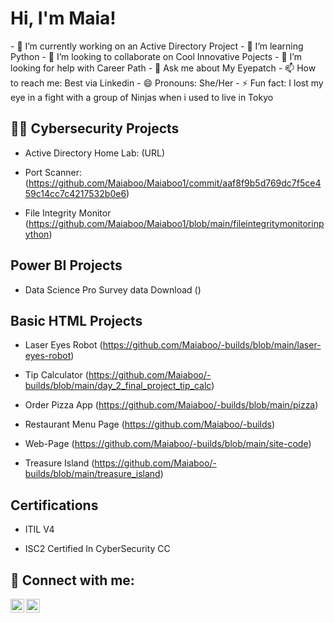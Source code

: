 <h1>Hi, I'm Maia! </h1>
- 🔭 I’m currently working on an Active Directory Project
- 🌱 I’m learning Python
- 👯 I’m looking to collaborate on Cool Innovative Pojects
- 🤔 I’m looking for help with Career Path
- 💬 Ask me about My Eyepatch
- 📫 How to reach me: Best via Linkedin
- 😄 Pronouns: She/Her
- ⚡ Fun fact: I lost my eye in a fight with a group of Ninjas when i used to live in Tokyo

<h2>👨‍💻 Cybersecurity Projects</h2>
  
- Active Directory Home Lab: (URL)

- Port Scanner: (https://github.com/Maiaboo/Maiaboo1/commit/aaf8f9b5d769dc7f5ce459c14cc7c4217532b0e6)

- File Integrity Monitor (https://github.com/Maiaboo/Maiaboo1/blob/main/fileintegritymonitorinpython)

<h2> Power BI Projects </h2>

- Data Science Pro Survey data Download ()

<h2> Basic HTML Projects </h2>

- Laser Eyes Robot (https://github.com/Maiaboo/-builds/blob/main/laser-eyes-robot)

- Tip Calculator (https://github.com/Maiaboo/-builds/blob/main/day_2_final_project_tip_calc)

- Order Pizza App (https://github.com/Maiaboo/-builds/blob/main/pizza)

- Restaurant Menu Page (https://github.com/Maiaboo/-builds)

- Web-Page (https://github.com/Maiaboo/-builds/blob/main/site-code)

- Treasure Island (https://github.com/Maiaboo/-builds/blob/main/treasure_island)



<h2> Certifications</h2>

- ITIL V4

- ISC2 Certified In CyberSecurity CC

<h2> 🤳 Connect with me:</h2>

[<img align="left" alt="Maia_boo | Twitter" width="22px" src="https://cdn.jsdelivr.net/npm/simple-icons@v3/icons/twitter.svg" />][twitter]
[<img align="left" alt="Maia Melissa Young | LinkedIn" width="22px" src="https://cdn.jsdelivr.net/npm/simple-icons@v3/icons/linkedin.svg" />][linkedin]

[twitter]: https://twitter.com/maia_boo
[instagram]: https://www.instagram.com/goodness.maia/
[linkedin]: https://www.linkedin.com/in/maia-y/

<!--
**maiaboo/maiaboo1** is a ✨ _special_ ✨ repository because its `README.md` (this file) appears on your GitHub profile.
<h2>📺 Popular YouTube Videos</h2>

- [Active Directory Home Lab](url)

-->
